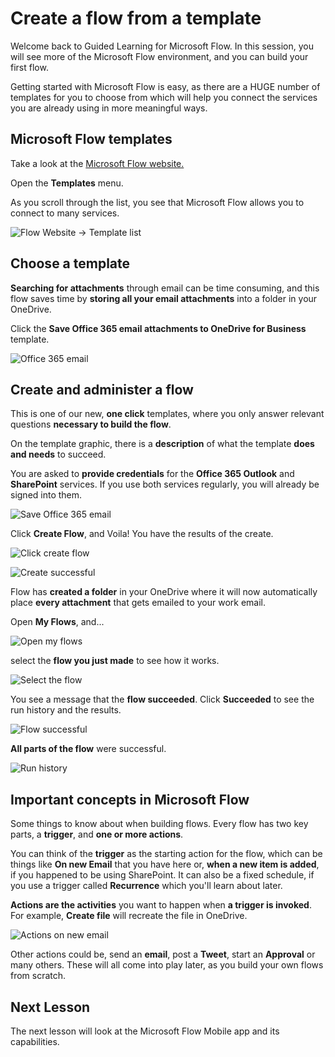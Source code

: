 <properties
   pageTitle="Create a Flow from a Template | Microsoft Flow"
   description="Create a Flow from a list of templates, manage, and administer the flow."
   services=""
   suite="flow"
   documentationCenter="na"
   authors="v-joaloh"
   manager="anneta"
   editor=""
   tags=""
   featuredVideoId="kZs7lqgp4LU"
   courseDuration="5m"/>

<tags
   ms.service="flow"
   ms.devlang="na"
   ms.topic="get-started-article"
   ms.tgt_pltfrm="na"
   ms.workload="na"
   ms.date="05/11/2017"
   ms.author="v-joaloh"/>

# Create a flow from a template #

Welcome back to Guided Learning for Microsoft Flow. In this session, you will see more of the Microsoft Flow environment, and you can build your first flow.

Getting started with Microsoft Flow is easy, as there are a HUGE number of templates for you to choose from which will help you connect the services you are already using in more meaningful ways.  

## Microsoft Flow templates ##
Take a look at the [ Microsoft Flow website.](https://ms.flow.microsoft.com/en-us/)
 
Open the **Templates** menu.

As you scroll through the list, you see that Microsoft Flow allows you to connect to many services.

 
![Flow Website -> Template list](./media/learning-create-a-flow/template-list.png)

## Choose a template ##

**Searching for attachments** through email can be time consuming, and this flow saves time by **storing all your email attachments** into a folder in your OneDrive.

Click the **Save Office 365 email attachments to OneDrive for Business** template.

![Office 365 email](./media/learning-create-a-flow/office-365-email.png)


## Create and administer a flow ##

This is one of our new, **one click** templates, where you only answer relevant questions **necessary to build the flow**.

On the template graphic, there is a **description** of what the template **does and needs** to succeed.

You are asked to **provide credentials** for the **Office 365 Outlook** and **SharePoint** services. 
If you use both services regularly, you will already be signed into them.

![Save Office 365 email](./media/learning-create-a-flow/save-flow-office-description.png)

Click **Create Flow**, and Voila! You have the results of the create. 

![Click create flow](./media/learning-create-a-flow/click-create-flow.png)

 

![Create successful](./media/learning-create-a-flow/create-successful.png)

Flow has **created a folder** in your OneDrive where it will now automatically place **every attachment** that gets emailed to your work email.

Open **My Flows**, and...

![Open my flows](./media/learning-create-a-flow/click-my-flows.png)

select the **flow you just made** to see how it works.

![Select the flow](./media/learning-create-a-flow/click-the-flow.png)

You see a message that the **flow succeeded**. Click **Succeeded** to see the run history and the results.

![Flow successful](./media/learning-create-a-flow/flow-successful.png)

 **All parts of the flow** were successful. 

![Run history](./media/learning-create-a-flow/run-history.png)


## Important concepts in Microsoft Flow ##

Some things to know about when building flows. 
Every flow has two key parts, a **trigger**, and **one or more actions**. 
 
You can think of the **trigger** as the starting action for the flow, which can be things like **On new Email** that you have here or, **when a new item is added**, if you happened to be using SharePoint. It can also be a fixed schedule, if you use a trigger called **Recurrence** which you'll learn about  later.

**Actions are the activities** you want to happen when **a trigger is invoked**. For example, **Create file** will recreate the file in OneDrive.

![Actions on new email](./media/learning-create-a-flow/trigger-or-action.png)



Other actions could be,  send an **email**, post a **Tweet**, start an **Approval** or many others.
These will all come into play later, as you build your own flows from scratch. 


## Next Lesson ##

The next lesson will look at the Microsoft Flow Mobile app and its capabilities. 